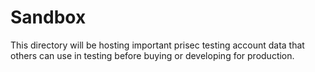 # Sandbox

This directory will be hosting important prisec testing account data that others can use in testing before
buying or developing for production.
